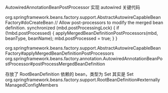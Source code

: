 

AutowiredAnnotationBeanPostProcessor 实现 autowired 关键代码


org.springframework.beans.factory.support.AbstractAutowireCapableBeanFactory#doCreateBean
		// Allow post-processors to modify the merged bean definition.
		synchronized (mbd.postProcessingLock) {
			if (!mbd.postProcessed) {
				applyMergedBeanDefinitionPostProcessors(mbd, beanType, beanName);
				mbd.postProcessed = true;
			}
		}

org.springframework.beans.factory.support.AbstractAutowireCapableBeanFactory#applyMergedBeanDefinitionPostProcessors
org.springframework.beans.factory.annotation.AutowiredAnnotationBeanPostProcessor#postProcessMergedBeanDefinition


存放了 RootBeanDefinition 依赖的 bean，类型为 Set<Member> 其实是 Set<Field>
org.springframework.beans.factory.support.RootBeanDefinition#externallyManagedConfigMembers  
